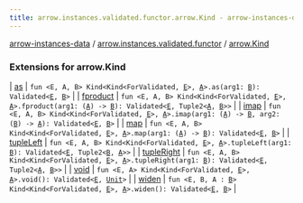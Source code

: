 ```yaml
---
title: arrow.instances.validated.functor.arrow.Kind - arrow-instances-data
---
```


[arrow-instances-data](../../index.html) / [arrow.instances.validated.functor](../index.html) / [arrow.Kind](./index.html)

### Extensions for arrow.Kind

| [as](as.html) | `fun <E, A, B> Kind<Kind<ForValidated, `[`E`](as.html#E)`>, `[`A`](as.html#A)`>.as(arg1: `[`B`](as.html#B)`): Validated<`[`E`](as.html#E)`, `[`B`](as.html#B)`>` |
| [fproduct](fproduct.html) | `fun <E, A, B> Kind<Kind<ForValidated, `[`E`](fproduct.html#E)`>, `[`A`](fproduct.html#A)`>.fproduct(arg1: (`[`A`](fproduct.html#A)`) -> `[`B`](fproduct.html#B)`): Validated<`[`E`](fproduct.html#E)`, Tuple2<`[`A`](fproduct.html#A)`, `[`B`](fproduct.html#B)`>>` |
| [imap](imap.html) | `fun <E, A, B> Kind<Kind<ForValidated, `[`E`](imap.html#E)`>, `[`A`](imap.html#A)`>.imap(arg1: (`[`A`](imap.html#A)`) -> `[`B`](imap.html#B)`, arg2: (`[`B`](imap.html#B)`) -> `[`A`](imap.html#A)`): Validated<`[`E`](imap.html#E)`, `[`B`](imap.html#B)`>` |
| [map](map.html) | `fun <E, A, B> Kind<Kind<ForValidated, `[`E`](map.html#E)`>, `[`A`](map.html#A)`>.map(arg1: (`[`A`](map.html#A)`) -> `[`B`](map.html#B)`): Validated<`[`E`](map.html#E)`, `[`B`](map.html#B)`>` |
| [tupleLeft](tuple-left.html) | `fun <E, A, B> Kind<Kind<ForValidated, `[`E`](tuple-left.html#E)`>, `[`A`](tuple-left.html#A)`>.tupleLeft(arg1: `[`B`](tuple-left.html#B)`): Validated<`[`E`](tuple-left.html#E)`, Tuple2<`[`B`](tuple-left.html#B)`, `[`A`](tuple-left.html#A)`>>` |
| [tupleRight](tuple-right.html) | `fun <E, A, B> Kind<Kind<ForValidated, `[`E`](tuple-right.html#E)`>, `[`A`](tuple-right.html#A)`>.tupleRight(arg1: `[`B`](tuple-right.html#B)`): Validated<`[`E`](tuple-right.html#E)`, Tuple2<`[`A`](tuple-right.html#A)`, `[`B`](tuple-right.html#B)`>>` |
| [void](void.html) | `fun <E, A> Kind<Kind<ForValidated, `[`E`](void.html#E)`>, `[`A`](void.html#A)`>.void(): Validated<`[`E`](void.html#E)`, `[`Unit`](https://kotlinlang.org/api/latest/jvm/stdlib/kotlin/-unit/index.html)`>` |
| [widen](widen.html) | `fun <E, B, A : `[`B`](widen.html#B)`> Kind<Kind<ForValidated, `[`E`](widen.html#E)`>, `[`A`](widen.html#A)`>.widen(): Validated<`[`E`](widen.html#E)`, `[`B`](widen.html#B)`>` |

